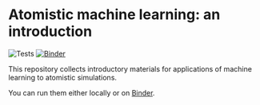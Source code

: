Atomistic machine learning: an introduction
===========================================

![Tests](https://github.com/github/docs/actions/workflows/tests.yml/badge.svg?branch=main)
[![Binder](https://mybinder.org/badge_logo.svg)](https://mybinder.org/v2/gh/ceriottm/aml-intro/main)

This repository collects introductory materials for applications of machine learning to
atomistic simulations.

You can run them either locally or on
[Binder](https://mybinder.org/v2/gh/ceriottm/aml-intro/main).
